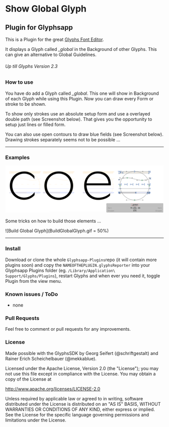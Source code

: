 # Show Global Glyph

## Plugin for Glyphsapp

This is a Plugin for the great [Glyphs Font Editor](http://glyphsapp.com/).

It displays a Glyph called *_global* in the Background of other Glyphs. 
This can give an alternative to Global Guidelines.

###### Up till Glyphs Version 2.3


### How to use

You have do add a Glyph called *_global*. This one will show in Background of each Glyph while using this Plugin.
Now you can draw every Form or stroke to be shown.

To show only strokes use an absolute setup form and use a overlayed double path (see Screenshot below).
That gives you the opportunity to setup just lines or filled form.

You can also use open contours to draw blue fields (see Screenshot below). Drawing strokes separately seems not to be possible ...


- - - - - - - - - - - - - - - - - - - - - - - - - - - - - - - - - - - - - - - - 

### Examples

![Show Global Glyph](ShowGlobalGlyph.png)


Some tricks on how to build those elements ...

![Build Global Glyph](BuildGlobalGlyph.gif = 50%)


- - - - - - - - - - - - - - - - - - - - - - - - - - - - - - - - - - - - - - - - 

### Install

Download or clone the whole `Glyphsapp-Plugins`repo (it will contain more plugins soon) and copy the `NAMEOFTHEPLUGIN.glyphsReporter` into your Glyphsapp Plugins folder (eg. `/Library/Application\ Support/Glyphs/Plugins`), restart Glyphs and when ever you need it, toggle Plugin from the view menu.


### Known issues / ToDo

- none


### Pull Requests

Feel free to comment or pull requests for any improvements.


### License

Made possible with the GlyphsSDK by Georg Seifert (@schriftgestalt) and Rainer Erich Scheichelbauer (@mekkablue).

Licensed under the Apache License, Version 2.0 (the "License");
you may not use this file except in compliance with the License.
You may obtain a copy of the License at

http://www.apache.org/licenses/LICENSE-2.0

Unless required by applicable law or agreed to in writing, software
distributed under the License is distributed on an "AS IS" BASIS,
WITHOUT WARRANTIES OR CONDITIONS OF ANY KIND, either express or implied.
See the License for the specific language governing permissions and
limitations under the License.
